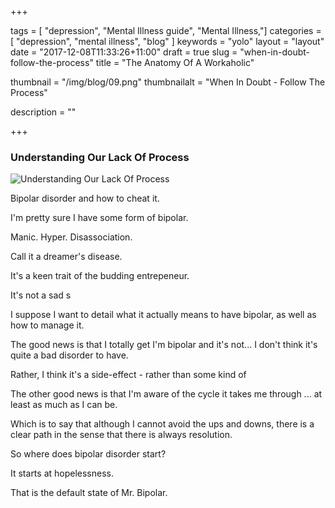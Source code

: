 +++

tags = [ "depression", "Mental Illness guide", "Mental Illness,"]
categories = [ "depression", "mental illness", "blog" ]
keywords = "yolo" 
layout = "layout"
date = "2017-12-08T11:33:26+11:00"
draft = true
slug = "when-in-doubt-follow-the-process"
title = "The Anatomy Of A Workaholic"

thumbnail = "/img/blog/09.png"
thumbnailalt = "When In Doubt - Follow The Process"

description = ""


+++


### Understanding Our Lack Of Process
![Understanding Our Lack Of Process](/img/blog/25-01.png)

Bipolar disorder and how to cheat it.

I'm pretty sure I have some form of bipolar. 

Manic. Hyper. Disassociation. 

Call it a dreamer's disease. 

It's a keen trait of the budding entrepeneur. 

It's not a sad s

I suppose I want to detail what it actually means to have bipolar, as well as how to manage it.

The good news is that I totally get I'm bipolar and it's not... I don't think it's quite a bad disorder to have.

Rather, I think it's a side-effect - rather than some kind of 

The other good news is that I'm aware of the cycle it takes me through ... at least as much as I can be.

Which is to say that although I cannot avoid the ups and downs, there is a clear path in the sense that there is always resolution. 


So where does bipolar disorder start? 

It starts at hopelessness. 

That is the default state of Mr. Bipolar. 






<!-- 
I'm a workaholic.

I'm not exactly sure why.

However I suspect everyone is a workaholic to some degree.

You see, work isn't about labour or employment.

Work is about obsession.

When you're obsessed with something, you work towards that reality.

And you'll do absolutely everything in your power to make it 'work' for you.

When you work you effectively build your own reality.

This is often why it can be negative to remain within toxic environments.

Because it reinforces your work ethic, which dictates every single aspect of how you view the world. 

Therefore I would say that it's quite important to choose what you work towards.

With the full understanding that it is shaping who you are, almost without question. 

You see, I'm delusional. 

And very insecure. 

Which is why a lot of my time is spent creating business systems. 
 -->